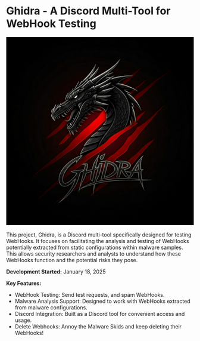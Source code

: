 # Ghidra - A Discord Multi-Tool for WebHook Testing

![Ghidra Logo](https://github.com/frostOWNER3/Ghidra/blob/main/ghidra.png)

This project, Ghidra, is a Discord multi-tool specifically designed for testing WebHooks. It focuses on facilitating the analysis and testing of WebHooks potentially extracted from static configurations within malware samples. This allows security researchers and analysts to understand how these WebHooks function and the potential risks they pose.

**Development Started:** January 18, 2025

**Key Features:**

*   WebHook Testing: Send test requests, and spam WebHooks.
*   Malware Analysis Support: Designed to work with WebHooks extracted from malware configurations.
*   Discord Integration: Built as a Discord tool for convenient access and usage.
*   Delete Webhooks: Annoy the Malware Skids and keep deleting their WebHooks!


